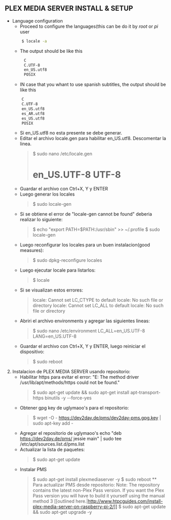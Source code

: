 ## PLEX MEDIA SERVER INSTALL & SETUP
* Language configuration
	* Proceed to configure the languages(this can be do it by *root* or *pi* user
    ```bash
		$ locale -a
    ```
	* The output should be like this
    ```bash
		 C
		 C.UTF-8
		 en_US.utf8
		 POSIX
    ```
	* IN case that you whant to use spanish subtitles, the output should be like this
    ```bash
		C
		C.UTF-8
		en_US.utf8
		es_AR.utf8
		es_US.utf8
		POSIX
    ```
	* Si en_US.utf8 no esta presente se debe generar.
	* Editar el archivo locale.gen para habilitar en_US.utf8. Descomentar la linea.
		>$ sudo nano /etc/locale.gen
		> # en_US.UTF-8 UTF-8
	* Guardar el archivo con Ctrl+X, Y y ENTER
	* Luego generar los locales
		>$ sudo locale-gen
	* Si se obtiene el error de "locale-gen cannot be found" deberia realizar lo siguiente:
		>$ echo "export PATH=$PATH:/usr/sbin" >> ~/.profile
		>$ sudo locale-gen
	* Luego reconfigurar los locales para un buen instalacion(good measures):
		>$ sudo dpkg-reconfigure locales
	* Luego ejecutar locale para listarlos:
		>$ locale
	* Si se visualizan estos errores:
		> locale: Cannot set LC_CTYPE to default locale: No such file or directory
		> locale: Cannot set LC_ALL to default locale: No such file or directory
	* Abriri el archivo environments y agregar las siguientes lineas:
		>$ sudo nano /etc/environment
		> LC_ALL=en_US.UTF-8
		> LANG=en_US.UTF-8
	* Guardar el archivo con Ctrl+X, Y y ENTER, luego reiniciar el dispositivo:
		>$ sudo reboot
2) Instalacion de PLEX MEDIA SERVER usando repositorio:
	* Habilitar https para evitar el error: "E: The method driver /usr/lib/apt/methods/https
	could not be found."
		>$ sudo apt-get update && sudo apt-get install apt-transport-https binutils -y --force-yes
	* Obtener gpg key de uglymaoo's para el repositorio:
		>$ wget -O - https://dev2day.de/pms/dev2day-pms.gpg.key | sudo apt-key add -
	* Agregar el repositorio de uglymaoo's
		echo "deb https://dev2day.de/pms/ jessie main" | sudo tee /etc/apt/sources.list.d/pms.list
	* Actualizar la lista de paquetes:
		>$ sudo apt-get update
	* Instalar PMS
		>$ sudo apt-get install plexmediaserver -y
		>$ sudo reboot
	** Para actualizar PMS desde repositorio:
	Note: The repository contains the latest non-Plex Pass version. If you want the
	Plex Pass version you will have to build it yourself using the manual method 3
	[[outlined here.|http://www.htpcguides.com/install-plex-media-server-on-raspberry-pi-2/]]
		>$ 	sudo apt-get update && sudo apt-get upgrade -y
